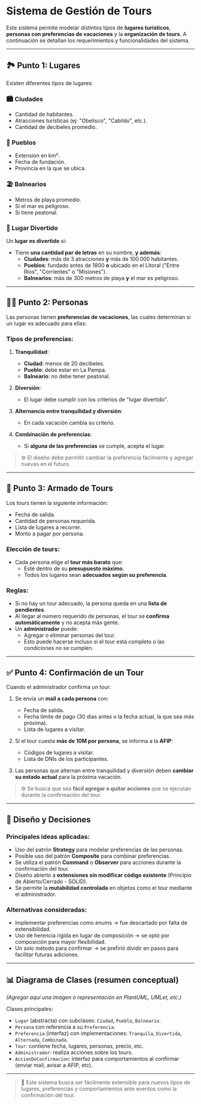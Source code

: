# Sistema de Gestión de Tours

Este sistema permite modelar distintos tipos de **lugares turísticos**, **personas con preferencias de vacaciones** y la **organización de tours**. A continuación se detallan los requerimientos y funcionalidades del sistema.

---

## 🏞 Punto 1: Lugares

Existen diferentes tipos de lugares:

### 🏙 Ciudades
- Cantidad de habitantes.
- Atracciones turísticas (ej: "Obelisco", "Cabildo", etc.).
- Cantidad de decibeles promedio.

### 🏡 Pueblos
- Extensión en km².
- Fecha de fundación.
- Provincia en la que se ubica.

### 🏖 Balnearios
- Metros de playa promedio.
- Si el mar es peligroso.
- Si tiene peatonal.

### 🎉 Lugar Divertido
Un **lugar es divertido** si:
- Tiene **una cantidad par de letras** en su nombre, **y además**:
    - **Ciudades**: más de 3 atracciones **y** más de 100.000 habitantes.
    - **Pueblos**: fundado antes de 1800 **o** ubicado en el Litoral ("Entre Ríos", "Corrientes" o "Misiones").
    - **Balnearios**: más de 300 metros de playa **y** el mar es peligroso.

---

## 🧑‍🌾 Punto 2: Personas

Las personas tienen **preferencias de vacaciones**, las cuales determinan si un lugar es adecuado para ellas:

### Tipos de preferencias:
1. **Tranquilidad**:
    - **Ciudad**: menos de 20 decibeles.
    - **Pueblo**: debe estar en La Pampa.
    - **Balneario**: no debe tener peatonal.

2. **Diversión**:
    - El lugar debe cumplir con los criterios de "lugar divertido".

3. **Alternancia entre tranquilidad y diversión**:
    - En cada vacación cambia su criterio.

4. **Combinación de preferencias**:
    - Si **alguna de las preferencias** se cumple, acepta el lugar.

> ⚙️ El diseño debe permitir cambiar la preferencia fácilmente y agregar nuevas en el futuro.

---

## 🚌 Punto 3: Armado de Tours

Los tours tienen la siguiente información:
- Fecha de salida.
- Cantidad de personas requerida.
- Lista de lugares a recorrer.
- Monto a pagar por persona.

### Elección de tours:
- Cada persona elige el **tour más barato** que:
    - Esté dentro de su **presupuesto máximo**.
    - Todos los lugares sean **adecuados según su preferencia**.

### Reglas:
- Si no hay un tour adecuado, la persona queda en una **lista de pendientes**.
- Al llegar al número requerido de personas, el tour se **confirma automáticamente** y no acepta más gente.
- Un **administrador** puede:
    - Agregar o eliminar personas del tour.
    - Esto puede hacerse incluso si el tour está completo o las condiciones no se cumplen.

---

## ✅ Punto 4: Confirmación de un Tour

Cuando el administrador confirma un tour:

1. Se envía un **mail a cada persona** con:
    - Fecha de salida.
    - Fecha límite de pago (30 días antes o la fecha actual, la que sea más próxima).
    - Lista de lugares a visitar.

2. Si el tour cuesta **más de 10M por persona**, se informa a la **AFIP**:
    - Códigos de lugares a visitar.
    - Lista de DNIs de los participantes.

3. Las personas que alternan entre tranquilidad y diversión deben **cambiar su estado actual** para la próxima vacación.

> ⚙️ Se busca que sea **fácil agregar o quitar acciones** que se ejecutan durante la confirmación del tour.

---

## 🧠 Diseño y Decisiones

### Principales ideas aplicadas:
- Uso del patrón **Strategy** para modelar preferencias de las personas.
- Posible uso del patrón **Composite** para combinar preferencias.
- Se utiliza el patrón **Command** o **Observer** para acciones durante la confirmación del tour.
- Diseño abierto a **extensiones sin modificar código existente** (Principio de Abierto/Cerrado - SOLID).
- Se permite la **mutabilidad controlada** en objetos como el tour mediante el administrador.

### Alternativas consideradas:
- Implementar preferencias como enums → fue descartado por falta de extensibilidad.
- Uso de herencia rígida en lugar de composición → se optó por composición para mayor flexibilidad.
- Un solo método para confirmar → se prefirió dividir en pasos para facilitar futuras adiciones.

---

## 📊 Diagrama de Clases (resumen conceptual)

*(Agregar aquí una imagen o representación en PlantUML, UMLet, etc.)*

Clases principales:
- `Lugar` (abstracta) con subclases: `Ciudad`, `Pueblo`, `Balneario`.
- `Persona` con referencia a su `Preferencia`.
- `Preferencia` (interfaz) con implementaciones: `Tranquila`, `Divertida`, `Alternada`, `Combinada`.
- `Tour`: contiene fecha, lugares, personas, precio, etc.
- `Administrador`: realiza acciones sobre los tours.
- `AccionDeConfirmacion`: interfaz para comportamientos al confirmar (enviar mail, avisar a AFIP, etc).

---

> 📌 Este sistema busca ser fácilmente extensible para nuevos tipos de lugares, preferencias y comportamientos ante eventos como la confirmación del tour.
